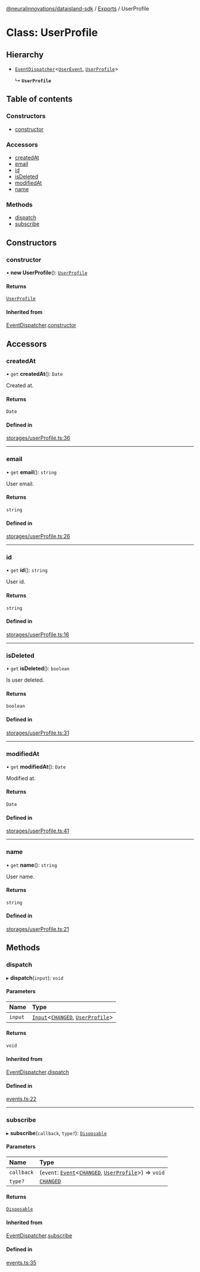 [@neuralinnovations/dataisland-sdk](../../README.md) / [Exports](../modules.md) / UserProfile

# Class: UserProfile

## Hierarchy

- [`EventDispatcher`](EventDispatcher.md)\<[`UserEvent`](../enums/UserEvent.md), [`UserProfile`](UserProfile.md)\>

  ↳ **`UserProfile`**

## Table of contents

### Constructors

- [constructor](UserProfile.md#constructor)

### Accessors

- [createdAt](UserProfile.md#createdat)
- [email](UserProfile.md#email)
- [id](UserProfile.md#id)
- [isDeleted](UserProfile.md#isdeleted)
- [modifiedAt](UserProfile.md#modifiedat)
- [name](UserProfile.md#name)

### Methods

- [dispatch](UserProfile.md#dispatch)
- [subscribe](UserProfile.md#subscribe)

## Constructors

### constructor

• **new UserProfile**(): [`UserProfile`](UserProfile.md)

#### Returns

[`UserProfile`](UserProfile.md)

#### Inherited from

[EventDispatcher](EventDispatcher.md).[constructor](EventDispatcher.md#constructor)

## Accessors

### createdAt

• `get` **createdAt**(): `Date`

Created at.

#### Returns

`Date`

#### Defined in

[storages/userProfile.ts:36](https://github.com/NeuralInnovations/dataisland-client-js-sdk/blob/99d310d/src/storages/userProfile.ts#L36)

___

### email

• `get` **email**(): `string`

User email.

#### Returns

`string`

#### Defined in

[storages/userProfile.ts:26](https://github.com/NeuralInnovations/dataisland-client-js-sdk/blob/99d310d/src/storages/userProfile.ts#L26)

___

### id

• `get` **id**(): `string`

User id.

#### Returns

`string`

#### Defined in

[storages/userProfile.ts:16](https://github.com/NeuralInnovations/dataisland-client-js-sdk/blob/99d310d/src/storages/userProfile.ts#L16)

___

### isDeleted

• `get` **isDeleted**(): `boolean`

Is user deleted.

#### Returns

`boolean`

#### Defined in

[storages/userProfile.ts:31](https://github.com/NeuralInnovations/dataisland-client-js-sdk/blob/99d310d/src/storages/userProfile.ts#L31)

___

### modifiedAt

• `get` **modifiedAt**(): `Date`

Modified at.

#### Returns

`Date`

#### Defined in

[storages/userProfile.ts:41](https://github.com/NeuralInnovations/dataisland-client-js-sdk/blob/99d310d/src/storages/userProfile.ts#L41)

___

### name

• `get` **name**(): `string`

User name.

#### Returns

`string`

#### Defined in

[storages/userProfile.ts:21](https://github.com/NeuralInnovations/dataisland-client-js-sdk/blob/99d310d/src/storages/userProfile.ts#L21)

## Methods

### dispatch

▸ **dispatch**(`input`): `void`

#### Parameters

| Name | Type |
| :------ | :------ |
| `input` | [`Input`](../interfaces/Input.md)\<[`CHANGED`](../enums/UserEvent.md#changed), [`UserProfile`](UserProfile.md)\> |

#### Returns

`void`

#### Inherited from

[EventDispatcher](EventDispatcher.md).[dispatch](EventDispatcher.md#dispatch)

#### Defined in

[events.ts:22](https://github.com/NeuralInnovations/dataisland-client-js-sdk/blob/99d310d/src/events.ts#L22)

___

### subscribe

▸ **subscribe**(`callback`, `type?`): [`Disposable`](../interfaces/Disposable.md)

#### Parameters

| Name | Type |
| :------ | :------ |
| `callback` | (`event`: [`Event`](../interfaces/Event.md)\<[`CHANGED`](../enums/UserEvent.md#changed), [`UserProfile`](UserProfile.md)\>) => `void` |
| `type?` | [`CHANGED`](../enums/UserEvent.md#changed) |

#### Returns

[`Disposable`](../interfaces/Disposable.md)

#### Inherited from

[EventDispatcher](EventDispatcher.md).[subscribe](EventDispatcher.md#subscribe)

#### Defined in

[events.ts:35](https://github.com/NeuralInnovations/dataisland-client-js-sdk/blob/99d310d/src/events.ts#L35)
